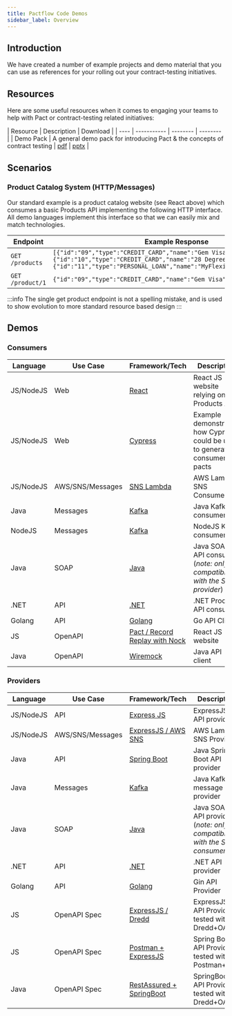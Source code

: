 ```yaml
---
title: Pactflow Code Demos
sidebar_label: Overview
---
```


## Introduction

We have created a number of example projects and demo material that you can use as references for your rolling out your contract-testing initiatives.

## Resources

Here are some useful resources when it comes to engaging your teams to help with Pact or contract-testing related initiatives:

| Resource | Description | Download |
| ---- | ----------- | -------- | -------- |
| Demo Pack | A general demo pack for introducing Pact & the concepts of contract testing | <a href="/resources/pactflow-demo-pack_2020.pdf" target="_blank">pdf</a> \| <a href="/resources/pactflow-demo-pack_2020.pptx" target="_blank">pptx</a> |


## Scenarios

### Product Catalog System (HTTP/Messages)

Our standard example is a product catalog website (see React above) which consumes a basic Products API implementing the following HTTP interface. All demo languages implement this interface so that we can easily mix and match technologies.

| Endpoint | Example Response |
| -------- | ---------------- |
| `GET /products` | `[{"id":"09","type":"CREDIT_CARD","name":"Gem Visa","version":"v1"},{"id":"10","type":"CREDIT_CARD","name":"28 Degrees","version":"v1"},{"id":"11","type":"PERSONAL_LOAN","name":"MyFlexiPay","version":"v2"}]`
| `GET /product/1` | `{"id":"09","type":"CREDIT_CARD","name":"Gem Visa","version":"v1"}`

:::info
The single get product endpoint is not a spelling mistake, and is used to show evolution to more standard resource based design
:::

## Demos

### Consumers

| Language | Use Case | Framework/Tech | Description |
| --------- | ------- | ----------- | -------------- |
| JS/NodeJS | Web | [React](/docs/examples/js/consumer/readme) | React JS website relying on a Products API |
| JS/NodeJS | Web | [Cypress](/docs/examples/cypress/readme) | Example demonstrating how Cypress could be used to generate consumer pacts |
| JS/NodeJS | AWS/SNS/Messages | [SNS Lambda](/docs/examples/aws/sns/consumer/readme) | AWS Lambda SNS Consumer |
| Java | Messages | [Kafka](/docs/examples/kafka/java/consumer) | Java Kafka consumer |
| NodeJS | Messages | [Kafka](/docs/examples/kafka/js/consumer) | NodeJS Kafka consumer |
| Java | SOAP | [Java](/docs/examples/soap/java/consumer) | Java SOAP API consumer (_note: only compatible with the SOAP provider_) |
| .NET | API | [.NET](/docs/examples/dotnet/consumer/readme) | .NET Products API consumer |
| Golang | API | [Golang](/docs/examples/golang/consumer/readme) | Go API Client |
| JS | OpenAPI | [Pact / Record Replay with Nock](/docs/examples/bi-directional/consumer/recordreplay/readme) | React JS website |
| Java | OpenAPI | [Wiremock](/docs/examples/bi-directional/consumer/wiremock/readme) | Java API client |

### Providers

| Language | Use Case | Framework/Tech | Description |
| --------- | ------- | ----------- | -------------- |
| JS/NodeJS | API | [Express JS](/docs/examples/js/provider/readme) | ExpressJS API provider |
| JS/NodeJS | AWS/SNS/Messages | [ExpressJS / AWS SNS](/docs/examples/aws/sns/provider/readme) | AWS Lambda SNS Provider |
| Java | API | [Spring Boot](/docs/examples/java/provider-springboot/readme) | Java Spring Boot API provider |
| Java | Messages | [Kafka](/docs/examples/kafka/java/provider) | Java Kafka message provider |
| Java | SOAP | [Java](/docs/examples/soap/java/provider)  | Java SOAP API provider (_note: only compatible with the SOAP consumer_) |
| .NET | API | [.NET](/docs/examples/dotnet/provider/readme) | .NET API provider |
| Golang | API | [Golang](/docs/examples/golang/provider/readme) | Gin API Provider |
| JS | OpenAPI Spec | [ExpressJS / Dredd](/docs/examples/bi-directional/provider/dredd/readme) | ExpressJS API Provider tested with Dredd+OAS |
| JS | OpenAPI Spec | [Postman + ExpressJS](/docs/examples/bi-directional/provider/postman/readme) | Spring Boot API Provider tested with Postman+OAS |
| Java | OpenAPI Spec | [RestAssured + SpringBoot](/docs/examples/bi-directional/provider/restassured/readme) | SpringBoot API Provider tested with Dredd+OAS |